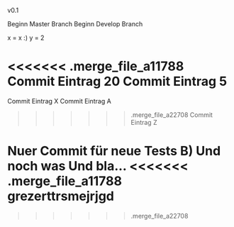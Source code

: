 v0.1

Beginn Master Branch
Beginn Develop Branch

x = x :)
y = 2

<<<<<<< .merge_file_a11788
Commit Eintrag 20
Commit Eintrag 5
=======
Commit Eintrag X
Commit Eintrag A
>>>>>>> .merge_file_a22708
Commit Eintrag Z

Nuer Commit für neue Tests B)
Und noch was
Und bla...
<<<<<<< .merge_file_a11788
grezerttrsmejrjgd
=======
>>>>>>> .merge_file_a22708
